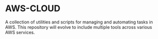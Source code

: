 # AWS-CLOUD

A collection of utilities and scripts for managing and automating tasks in AWS. This repository will evolve to include multiple tools across various AWS services.
